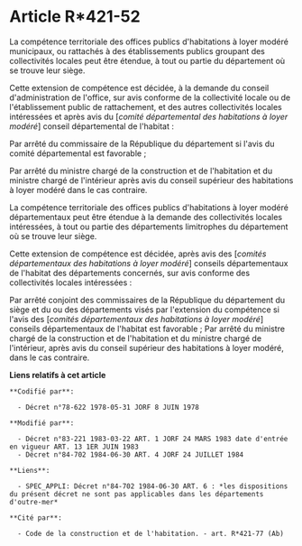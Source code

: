 # Article R*421-52

La compétence territoriale des offices publics d'habitations à loyer modéré municipaux, ou rattachés à des établissements
publics groupant des collectivités locales peut être étendue, à tout ou partie du département où se trouve leur siège.

Cette extension de compétence est décidée, à la demande du conseil d'administration de l'office, sur avis conforme de la
collectivité locale ou de l'établissement public de rattachement, et des autres collectivités locales intéressées et après
avis du [*comité départemental des habitations à loyer modéré*] conseil départemental de l'habitat :

Par arrêté du commissaire de la République du département si l'avis du comité départemental est favorable ;

Par arrêté du ministre chargé de la construction et de l'habitation et du ministre chargé de l'intérieur après avis du
conseil supérieur des habitations à loyer modéré dans le cas contraire.

La compétence territoriale des offices publics d'habitations à loyer modéré départementaux peut être étendue à la demande des
collectivités locales intéressées, à tout ou partie des départements limitrophes du département où se trouve leur siège.

Cette extension de compétence est décidée, après avis des [*comités départementaux des habitations à loyer modéré*] conseils
départementaux de l'habitat des départements concernés, sur avis conforme des collectivités locales intéressées :

Par arrêté conjoint des commissaires de la République du département du siège et du ou des départements visés par l'extension
du compétence si l'avis des [*comités départementaux des habitations à loyer modéré*] conseils départementaux de l'habitat
est favorable ;    Par arrêté du ministre chargé de la construction et de l'habitation et du ministre chargé de l'intérieur,
après avis du conseil supérieur des habitations à loyer modéré, dans le cas contraire.

**Liens relatifs à cet article**

	**Codifié par**:

	  - Décret n°78-622 1978-05-31 JORF 8 JUIN 1978

	**Modifié par**:

	  - Décret n°83-221 1983-03-22 ART. 1 JORF 24 MARS 1983 date d'entrée en vigueur ART. 13 1ER JUIN 1983
	  - Décret n°84-702 1984-06-30 ART. 4 JORF 24 JUILLET 1984

	**Liens**:

	  - SPEC_APPLI: Décret n°84-702 1984-06-30 ART. 6 : *les dispositions du présent décret ne sont pas applicables dans les départements d'outre-mer*

	**Cité par**:

	  - Code de la construction et de l'habitation. - art. R*421-77 (Ab)
